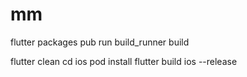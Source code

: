 # mm

flutter packages pub run build_runner build

flutter clean
cd ios
pod install
flutter build ios --release
